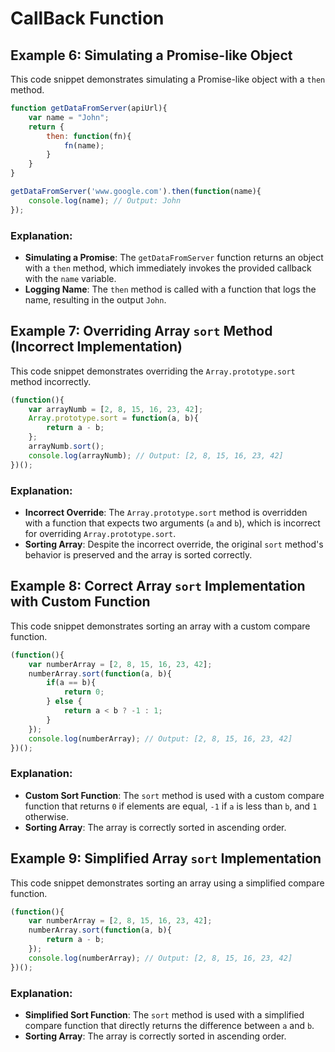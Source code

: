 # CallBack Function
## Example 6: Simulating a Promise-like Object

This code snippet demonstrates simulating a Promise-like object with a `then` method.

```javascript
function getDataFromServer(apiUrl){
    var name = "John";
    return {
        then: function(fn){
            fn(name);
        }
    }
}

getDataFromServer('www.google.com').then(function(name){
    console.log(name); // Output: John
});
```

### Explanation:
- **Simulating a Promise**: The `getDataFromServer` function returns an object with a `then` method, which immediately
  invokes the provided callback with the `name` variable.
- **Logging Name**: The `then` method is called with a function that logs the name, resulting in the output `John`.

## Example 7: Overriding Array `sort` Method (Incorrect Implementation)

This code snippet demonstrates overriding the `Array.prototype.sort` method incorrectly.

```javascript
(function(){
    var arrayNumb = [2, 8, 15, 16, 23, 42];
    Array.prototype.sort = function(a, b){
        return a - b;
    };
    arrayNumb.sort();
    console.log(arrayNumb); // Output: [2, 8, 15, 16, 23, 42]
})();
```

### Explanation:
- **Incorrect Override**: The `Array.prototype.sort` method is overridden with a function that expects two arguments (`a` and `b`), which is incorrect for overriding `Array.prototype.sort`.
- **Sorting Array**: Despite the incorrect override, the original `sort` method's behavior is preserved and the array is sorted correctly.

## Example 8: Correct Array `sort` Implementation with Custom Function

This code snippet demonstrates sorting an array with a custom compare function.

```javascript
(function(){
    var numberArray = [2, 8, 15, 16, 23, 42];
    numberArray.sort(function(a, b){
        if(a == b){
            return 0;
        } else {
            return a < b ? -1 : 1;
        }
    });
    console.log(numberArray); // Output: [2, 8, 15, 16, 23, 42]
})();
```

### Explanation:
- **Custom Sort Function**: The `sort` method is used with a custom compare function that returns `0` if elements are equal, `-1` if `a` is less than `b`, and `1` otherwise.
- **Sorting Array**: The array is correctly sorted in ascending order.

## Example 9: Simplified Array `sort` Implementation

This code snippet demonstrates sorting an array using a simplified compare function.

```javascript
(function(){
    var numberArray = [2, 8, 15, 16, 23, 42];
    numberArray.sort(function(a, b){
        return a - b;
    });
    console.log(numberArray); // Output: [2, 8, 15, 16, 23, 42]
})();
```

### Explanation:
- **Simplified Sort Function**: The `sort` method is used with a simplified compare function that directly returns the difference between `a` and `b`.
- **Sorting Array**: The array is correctly sorted in ascending order.
